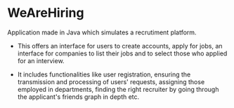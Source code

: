 # WeAreHiring
Application made in Java which simulates a recrutiment platform.

- This offers an interface for users to create accounts, apply for jobs, an interface for companies to list their jobs and to select those who applied for an interview.

- It includes functionalities like user registration, ensuring the transmission and processing of users' requests, assigning those employed in departments, finding the right recruiter by going through the applicant's friends graph in depth etc.